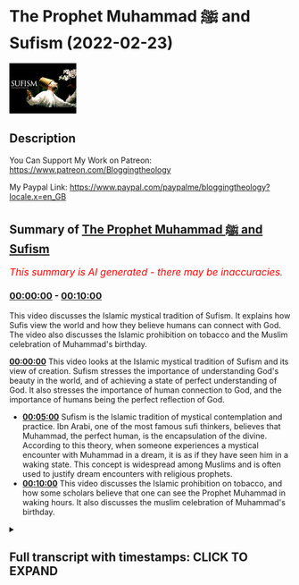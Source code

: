 # The Prophet Muhammad ﷺ and Sufism (2022-02-23)

![alt The Prophet Muhammad ﷺ and Sufism](yHQfbRii2pI.jpg "The Prophet Muhammad ﷺ and Sufism")

## Description

You Can Support My Work on Patreon:
https://www.patreon.com/Bloggingtheology

My Paypal Link: 
https://www.paypal.com/paypalme/bloggingtheology?locale.x=en_GB

## Summary of [The Prophet Muhammad ﷺ and Sufism](https://www.youtube.com/watch?v=yHQfbRii2pI)


*<span style="color:red; font-size:125%">This summary is AI generated - there may be inaccuracies</span>. [](/)*

### [00:00:00](https://www.youtube.com/watch?v=yHQfbRii2pI&t=0) - [00:10:00](https://www.youtube.com/watch?v=yHQfbRii2pI&t=600)

This video discusses the Islamic mystical tradition of Sufism. It explains how Sufis view the world and how they believe humans can connect with God. The video also discusses the Islamic prohibition on tobacco and the Muslim celebration of Muhammad's birthday.

**[00:00:00](https://www.youtube.com/watch?v=yHQfbRii2pI&t=0)** This video looks at the Islamic mystical tradition of Sufism and its view of creation. Sufism stresses the importance of understanding God's beauty in the world, and of achieving a state of perfect understanding of God. It also stresses the importance of human connection to God, and the importance of humans being the perfect reflection of God.
* **[00:05:00](https://www.youtube.com/watch?v=yHQfbRii2pI&t=300)** Sufism is the Islamic tradition of mystical contemplation and practice. Ibn Arabi, one of the most famous sufi thinkers, believes that Muhammad, the perfect human, is the encapsulation of the divine. According to this theory, when someone experiences a mystical encounter with Muhammad in a dream, it is as if they have seen him in a waking state. This concept is widespread among Muslims and is often used to justify dream encounters with religious prophets.
* **[00:10:00](https://www.youtube.com/watch?v=yHQfbRii2pI&t=600)** This video discusses the Islamic prohibition on tobacco, and how some scholars believe that one can see the Prophet Muhammad in waking hours. It also discusses the muslim celebration of Muhammad's birthday.

<details><summary><h2>Full transcript with timestamps: CLICK TO EXPAND</h2></summary>

[0:00:00](https://youtu.be/yHQfbRii2pI?t=0) in this video i want to look at muhammad  
[0:00:03](https://youtu.be/yHQfbRii2pI?t=3) upon hinbi peace and the mystical quest  
[0:00:06](https://youtu.be/yHQfbRii2pI?t=6) otherwise known as sufism  
[0:00:14](https://youtu.be/yHQfbRii2pI?t=14) and for our guide i want to read a few  
[0:00:16](https://youtu.be/yHQfbRii2pI?t=16) words from this excellent little book  
[0:00:19](https://youtu.be/yHQfbRii2pI?t=19) called muhammad a very short  
[0:00:21](https://youtu.be/yHQfbRii2pI?t=21) introduction by professor jonathan a.c  
[0:00:24](https://youtu.be/yHQfbRii2pI?t=24) brown who had the immense privilege of  
[0:00:26](https://youtu.be/yHQfbRii2pI?t=26) talking to just a few days ago on  
[0:00:28](https://youtu.be/yHQfbRii2pI?t=28) blogging theology and as i'm sure you  
[0:00:30](https://youtu.be/yHQfbRii2pI?t=30) know he's a professor of islamic studies  
[0:00:33](https://youtu.be/yHQfbRii2pI?t=33) at georgetown university in washington  
[0:00:36](https://youtu.be/yHQfbRii2pI?t=36) dc and now bowie this book published by  
[0:00:39](https://youtu.be/yHQfbRii2pI?t=39) oxford university press is a great  
[0:00:41](https://youtu.be/yHQfbRii2pI?t=41) present a great gift to non-muslims who  
[0:00:44](https://youtu.be/yHQfbRii2pI?t=44) might want to know more about the  
[0:00:45](https://youtu.be/yHQfbRii2pI?t=45) religion of islam its history how it's  
[0:00:48](https://youtu.be/yHQfbRii2pI?t=48) understood by muslims and by western  
[0:00:50](https://youtu.be/yHQfbRii2pI?t=50) scholars very fair-minded objective  
[0:00:53](https://youtu.be/yHQfbRii2pI?t=53) account i think of the whole subject so  
[0:00:55](https://youtu.be/yHQfbRii2pI?t=55) i do recommend it for that too  
[0:00:57](https://youtu.be/yHQfbRii2pI?t=57) now i want to look at a brief section  
[0:00:59](https://youtu.be/yHQfbRii2pI?t=59) that he has written called muhammad and  
[0:01:01](https://youtu.be/yHQfbRii2pI?t=61) the mystical quest which is very very  
[0:01:04](https://youtu.be/yHQfbRii2pI?t=64) interesting and also just a few  
[0:01:05](https://youtu.be/yHQfbRii2pI?t=65) paragraphs encountering muhammad in  
[0:01:08](https://youtu.be/yHQfbRii2pI?t=68) dreams which i think is very interesting  
[0:01:11](https://youtu.be/yHQfbRii2pI?t=71) so um professor jonathan brown writes  
[0:01:15](https://youtu.be/yHQfbRii2pI?t=75) islam has always possessed a strong  
[0:01:18](https://youtu.be/yHQfbRii2pI?t=78) mystical dimension that underscores the  
[0:01:21](https://youtu.be/yHQfbRii2pI?t=81) absolute contrast between the ultimate  
[0:01:24](https://youtu.be/yHQfbRii2pI?t=84) reality of god and the transients of his  
[0:01:29](https://youtu.be/yHQfbRii2pI?t=89) creation  
[0:01:30](https://youtu.be/yHQfbRii2pI?t=90) as the quran says  
[0:01:32](https://youtu.be/yHQfbRii2pI?t=92) all things perish except the face of god  
[0:01:37](https://youtu.be/yHQfbRii2pI?t=97) that's quran 28 68.  
[0:01:40](https://youtu.be/yHQfbRii2pI?t=100) sufism the islamic mystic mystical  
[0:01:43](https://youtu.be/yHQfbRii2pI?t=103) tradition  
[0:01:44](https://youtu.be/yHQfbRii2pI?t=104) has affirmed that creation is nothing  
[0:01:46](https://youtu.be/yHQfbRii2pI?t=106) more than an ephemeral reflection of  
[0:01:50](https://youtu.be/yHQfbRii2pI?t=110) god's magnificence ephemeral meaning  
[0:01:53](https://youtu.be/yHQfbRii2pI?t=113) it's just passing just a shadow just a  
[0:01:55](https://youtu.be/yHQfbRii2pI?t=115) reflection of god's magnificence his  
[0:01:58](https://youtu.be/yHQfbRii2pI?t=118) glory  
[0:01:59](https://youtu.be/yHQfbRii2pI?t=119) man's greatest accomplishment is to  
[0:02:02](https://youtu.be/yHQfbRii2pI?t=122) penetrate the veil of this world and  
[0:02:05](https://youtu.be/yHQfbRii2pI?t=125) become annihilated in god in this life  
[0:02:09](https://youtu.be/yHQfbRii2pI?t=129) as sufis often say to die before you die  
[0:02:15](https://youtu.be/yHQfbRii2pI?t=135) for muslim mystics true piety and god  
[0:02:19](https://youtu.be/yHQfbRii2pI?t=139) consciousness taqwa means seeing god's  
[0:02:22](https://youtu.be/yHQfbRii2pI?t=142) beauty revealed in every object in this  
[0:02:26](https://youtu.be/yHQfbRii2pI?t=146) world  
[0:02:27](https://youtu.be/yHQfbRii2pI?t=147) the pinnacle of human awareness is to  
[0:02:30](https://youtu.be/yHQfbRii2pI?t=150) know god more and more intimately  
[0:02:33](https://youtu.be/yHQfbRii2pI?t=153) through his signs and perfectly reflect  
[0:02:36](https://youtu.be/yHQfbRii2pI?t=156) his attributes  
[0:02:38](https://youtu.be/yHQfbRii2pI?t=158) to achieve this profound understanding  
[0:02:40](https://youtu.be/yHQfbRii2pI?t=160) is to be is to completely reconnect with  
[0:02:44](https://youtu.be/yHQfbRii2pI?t=164) the source of all existence and fulfill  
[0:02:47](https://youtu.be/yHQfbRii2pI?t=167) the deepest yearnings of the soul  
[0:02:50](https://youtu.be/yHQfbRii2pI?t=170) so brown here is talking about superzoom  
[0:02:53](https://youtu.be/yHQfbRii2pI?t=173) this is the motivation and the  
[0:02:55](https://youtu.be/yHQfbRii2pI?t=175) trajectory of sufism moving towards god  
[0:02:58](https://youtu.be/yHQfbRii2pI?t=178) and the annihilation of the soul  
[0:03:01](https://youtu.be/yHQfbRii2pI?t=181) he continues this mystical worldview was  
[0:03:04](https://youtu.be/yHQfbRii2pI?t=184) first organized into a systematic  
[0:03:07](https://youtu.be/yHQfbRii2pI?t=187) cosmology or view of the universe by the  
[0:03:10](https://youtu.be/yHQfbRii2pI?t=190) seminal sufi ibn arabi very famous  
[0:03:14](https://youtu.be/yHQfbRii2pI?t=194) muslim  
[0:03:15](https://youtu.be/yHQfbRii2pI?t=195) writer and intellectual he died in 1240  
[0:03:18](https://youtu.be/yHQfbRii2pI?t=198) of the christian era  
[0:03:20](https://youtu.be/yHQfbRii2pI?t=200) who devised the conception of creation  
[0:03:23](https://youtu.be/yHQfbRii2pI?t=203) as a reflection of god's attributes now  
[0:03:26](https://youtu.be/yHQfbRii2pI?t=206) by the way i've read i tried to read  
[0:03:28](https://youtu.be/yHQfbRii2pI?t=208) around this subject in other books and  
[0:03:30](https://youtu.be/yHQfbRii2pI?t=210) this summary by brown is actually some  
[0:03:33](https://youtu.be/yHQfbRii2pI?t=213) of the best and clearest  
[0:03:35](https://youtu.be/yHQfbRii2pI?t=215) uh summaries i've read of ib and  
[0:03:37](https://youtu.be/yHQfbRii2pI?t=217) arabie's thought which i found  
[0:03:38](https://youtu.be/yHQfbRii2pI?t=218) particularly difficult to grasp so  
[0:03:41](https://youtu.be/yHQfbRii2pI?t=221) all credit to brown here for giving a  
[0:03:44](https://youtu.be/yHQfbRii2pI?t=224) quite a lucid summary i think although  
[0:03:46](https://youtu.be/yHQfbRii2pI?t=226) very brief of araby's thought  
[0:03:49](https://youtu.be/yHQfbRii2pI?t=229) and arabic cites he says a hadith in  
[0:03:52](https://youtu.be/yHQfbRii2pI?t=232) which the prophet supposedly quoted  
[0:03:55](https://youtu.be/yHQfbRii2pI?t=235) himself i think brown said supposedly  
[0:03:57](https://youtu.be/yHQfbRii2pI?t=237) because i know from another book that  
[0:03:59](https://youtu.be/yHQfbRii2pI?t=239) brown wrote on hadith that this hadith  
[0:04:02](https://youtu.be/yHQfbRii2pI?t=242) is actually unreliable anyway  
[0:04:04](https://youtu.be/yHQfbRii2pI?t=244) arabi ibn arabi quotes this hadith i was  
[0:04:08](https://youtu.be/yHQfbRii2pI?t=248) a hidden treasure and i wanted to be  
[0:04:11](https://youtu.be/yHQfbRii2pI?t=251) known  
[0:04:12](https://youtu.be/yHQfbRii2pI?t=252) so i created the world and it knew me  
[0:04:18](https://youtu.be/yHQfbRii2pI?t=258) brown continues every component of the  
[0:04:20](https://youtu.be/yHQfbRii2pI?t=260) cosmos and the natural world mirrors  
[0:04:23](https://youtu.be/yHQfbRii2pI?t=263) god's endless beauty order and creative  
[0:04:26](https://youtu.be/yHQfbRii2pI?t=266) capacity  
[0:04:28](https://youtu.be/yHQfbRii2pI?t=268) the capstone of creation is mankind  
[0:04:32](https://youtu.be/yHQfbRii2pI?t=272) which alone is capable of reflecting  
[0:04:34](https://youtu.be/yHQfbRii2pI?t=274) god's most essential attribute  
[0:04:37](https://youtu.be/yHQfbRii2pI?t=277) his unity  
[0:04:39](https://youtu.be/yHQfbRii2pI?t=279) the human soul embodies the multiplicity  
[0:04:42](https://youtu.be/yHQfbRii2pI?t=282) of the cosmos but can also bring them  
[0:04:45](https://youtu.be/yHQfbRii2pI?t=285) into balance and proper proportion  
[0:04:48](https://youtu.be/yHQfbRii2pI?t=288) a person who has achieved this state is  
[0:04:51](https://youtu.be/yHQfbRii2pI?t=291) the consummate reflection of god's  
[0:04:54](https://youtu.be/yHQfbRii2pI?t=294) perfection  
[0:04:55](https://youtu.be/yHQfbRii2pI?t=295) this is the perfect human  
[0:04:58](https://youtu.be/yHQfbRii2pI?t=298) uh the ultimate knower of god  
[0:05:01](https://youtu.be/yHQfbRii2pI?t=301) for who for which god created the  
[0:05:04](https://youtu.be/yHQfbRii2pI?t=304) universe itself  
[0:05:06](https://youtu.be/yHQfbRii2pI?t=306) so brown here is summarizing ibn arabi's  
[0:05:08](https://youtu.be/yHQfbRii2pI?t=308) philosophy  
[0:05:10](https://youtu.be/yHQfbRii2pI?t=310) similarly each of the great prophets  
[0:05:13](https://youtu.be/yHQfbRii2pI?t=313) sent throughout history reflected one of  
[0:05:16](https://youtu.be/yHQfbRii2pI?t=316) god's attributes such as his power  
[0:05:19](https://youtu.be/yHQfbRii2pI?t=319) creativity or mercy  
[0:05:22](https://youtu.be/yHQfbRii2pI?t=322) they culminated in muhammad whom the  
[0:05:25](https://youtu.be/yHQfbRii2pI?t=325) quran calls the seal of the prophets  
[0:05:29](https://youtu.be/yHQfbRii2pI?t=329) he was the perfect human par excellence  
[0:05:32](https://youtu.be/yHQfbRii2pI?t=332) in other words exceedingly so the  
[0:05:34](https://youtu.be/yHQfbRii2pI?t=334) greatest the most excellent human the  
[0:05:37](https://youtu.be/yHQfbRii2pI?t=337) flawless reflection of god who  
[0:05:40](https://youtu.be/yHQfbRii2pI?t=340) represented the goal sought by all  
[0:05:43](https://youtu.be/yHQfbRii2pI?t=343) mystical seekers of truth  
[0:05:47](https://youtu.be/yHQfbRii2pI?t=347) his timeless essence this is muhammad's  
[0:05:50](https://youtu.be/yHQfbRii2pI?t=350) timeless essence which iban arabi called  
[0:05:53](https://youtu.be/yHQfbRii2pI?t=353) the muhammadan reality and this phrase  
[0:05:56](https://youtu.be/yHQfbRii2pI?t=356) muhammadan reality is a a key term in  
[0:05:59](https://youtu.be/yHQfbRii2pI?t=359) ibn arabi's thought  
[0:06:02](https://youtu.be/yHQfbRii2pI?t=362) this timeless essence was the eternal  
[0:06:05](https://youtu.be/yHQfbRii2pI?t=365) reality of the perfect human  
[0:06:08](https://youtu.be/yHQfbRii2pI?t=368) in the world and the whole purpose of  
[0:06:11](https://youtu.be/yHQfbRii2pI?t=371) creation  
[0:06:12](https://youtu.be/yHQfbRii2pI?t=372) see very exalted status here given to  
[0:06:15](https://youtu.be/yHQfbRii2pI?t=375) muhammad upon him be peace in sufism  
[0:06:18](https://youtu.be/yHQfbRii2pI?t=378) then brown writes mohammed ceases to be  
[0:06:21](https://youtu.be/yHQfbRii2pI?t=381) a mere mortal it's worth repeating  
[0:06:25](https://youtu.be/yHQfbRii2pI?t=385) according to professor jonathan brown in  
[0:06:27](https://youtu.be/yHQfbRii2pI?t=387) sufism then muhammad ceases to be a mere  
[0:06:31](https://youtu.be/yHQfbRii2pI?t=391) mortal  
[0:06:32](https://youtu.be/yHQfbRii2pI?t=392) behind and above muhammad the man  
[0:06:36](https://youtu.be/yHQfbRii2pI?t=396) is muhammad the cosmic reality the  
[0:06:39](https://youtu.be/yHQfbRii2pI?t=399) cosmic reality  
[0:06:41](https://youtu.be/yHQfbRii2pI?t=401) practitioners of sufism phrased this  
[0:06:43](https://youtu.be/yHQfbRii2pI?t=403) belief in several hadith attributed  
[0:06:47](https://youtu.be/yHQfbRii2pI?t=407) falsely says professor brown to muhammad  
[0:06:51](https://youtu.be/yHQfbRii2pI?t=411) such as the prophet's words to his  
[0:06:53](https://youtu.be/yHQfbRii2pI?t=413) companion jabir  
[0:06:56](https://youtu.be/yHQfbRii2pI?t=416) the first thing that god created was the  
[0:06:58](https://youtu.be/yHQfbRii2pI?t=418) light of your prophet o jabir  
[0:07:02](https://youtu.be/yHQfbRii2pI?t=422) another admittedly unreliable hadith  
[0:07:05](https://youtu.be/yHQfbRii2pI?t=425) quotes the prophet as telling that he  
[0:07:08](https://youtu.be/yHQfbRii2pI?t=428) existed as light 2 000 years before adam  
[0:07:12](https://youtu.be/yHQfbRii2pI?t=432) was even  
[0:07:14](https://youtu.be/yHQfbRii2pI?t=434) created the timelessness of the  
[0:07:17](https://youtu.be/yHQfbRii2pI?t=437) muhammadan reality that phrase again  
[0:07:20](https://youtu.be/yHQfbRii2pI?t=440) is demonstrated as the prophet explains  
[0:07:23](https://youtu.be/yHQfbRii2pI?t=443) that another quote  
[0:07:25](https://youtu.be/yHQfbRii2pI?t=445) god sent me down to the earth in the  
[0:07:28](https://youtu.be/yHQfbRii2pI?t=448) loins of adam and made me of the lines  
[0:07:31](https://youtu.be/yHQfbRii2pI?t=451) of lot of noah placing me in the loins  
[0:07:34](https://youtu.be/yHQfbRii2pI?t=454) of abraham and god did not cease moving  
[0:07:38](https://youtu.be/yHQfbRii2pI?t=458) me through the noble and pure wombs  
[0:07:41](https://youtu.be/yHQfbRii2pI?t=461) until he brought me forth from my  
[0:07:44](https://youtu.be/yHQfbRii2pI?t=464) parents  
[0:07:46](https://youtu.be/yHQfbRii2pI?t=466) so muhammad himself his this muhammadan  
[0:07:48](https://youtu.be/yHQfbRii2pI?t=468) reality went through all of the prophets  
[0:07:51](https://youtu.be/yHQfbRii2pI?t=471) um sent down to earth and through adam  
[0:07:54](https://youtu.be/yHQfbRii2pI?t=474) until he  
[0:07:56](https://youtu.be/yHQfbRii2pI?t=476) came forth from the loins of his parents  
[0:08:01](https://youtu.be/yHQfbRii2pI?t=481) the prophet's ascension to heaven has  
[0:08:03](https://youtu.be/yHQfbRii2pI?t=483) provided a compelling model for sufi  
[0:08:06](https://youtu.be/yHQfbRii2pI?t=486) mystical experiences  
[0:08:08](https://youtu.be/yHQfbRii2pI?t=488) reflecting the prophetic example  
[0:08:11](https://youtu.be/yHQfbRii2pI?t=491) several prominent muslim mystics  
[0:08:13](https://youtu.be/yHQfbRii2pI?t=493) experienced ascensions to heaven in a  
[0:08:16](https://youtu.be/yHQfbRii2pI?t=496) dream state  
[0:08:18](https://youtu.be/yHQfbRii2pI?t=498) the famous iranian mystic al bistarmi  
[0:08:22](https://youtu.be/yHQfbRii2pI?t=502) died  
[0:08:23](https://youtu.be/yHQfbRii2pI?t=503) 874 of the christian era dreamt that he  
[0:08:26](https://youtu.be/yHQfbRii2pI?t=506) was elevated up through the seven  
[0:08:29](https://youtu.be/yHQfbRii2pI?t=509) heavens encountering the temptations of  
[0:08:31](https://youtu.be/yHQfbRii2pI?t=511) bliss in paradise at every stage  
[0:08:36](https://youtu.be/yHQfbRii2pI?t=516) like the earthly challenge of  
[0:08:38](https://youtu.be/yHQfbRii2pI?t=518) continually purifying one's behavior and  
[0:08:41](https://youtu.be/yHQfbRii2pI?t=521) spirit as one progresses along the sufi  
[0:08:44](https://youtu.be/yHQfbRii2pI?t=524) path  
[0:08:45](https://youtu.be/yHQfbRii2pI?t=525) however al-bistami realized that he must  
[0:08:48](https://youtu.be/yHQfbRii2pI?t=528) forgo these luxuries to move closer to  
[0:08:51](https://youtu.be/yHQfbRii2pI?t=531) god  
[0:08:52](https://youtu.be/yHQfbRii2pI?t=532) eventually al-bist army arrives at the  
[0:08:55](https://youtu.be/yHQfbRii2pI?t=535) highest heaven and encounters the spirit  
[0:08:58](https://youtu.be/yHQfbRii2pI?t=538) of muhammad  
[0:09:00](https://youtu.be/yHQfbRii2pI?t=540) and the mystical presence of god  
[0:09:03](https://youtu.be/yHQfbRii2pI?t=543) so that ends the section in this book on  
[0:09:08](https://youtu.be/yHQfbRii2pI?t=548) uh sufism basically muhammad and the  
[0:09:10](https://youtu.be/yHQfbRii2pI?t=550) mystical quest this is a very short  
[0:09:13](https://youtu.be/yHQfbRii2pI?t=553) further section  
[0:09:14](https://youtu.be/yHQfbRii2pI?t=554) entitled encountering muhammad in dreams  
[0:09:18](https://youtu.be/yHQfbRii2pI?t=558) which is fascinating  
[0:09:20](https://youtu.be/yHQfbRii2pI?t=560) and professor jonathan baum writes in a  
[0:09:23](https://youtu.be/yHQfbRii2pI?t=563) famous hadith muhammad is reported to  
[0:09:26](https://youtu.be/yHQfbRii2pI?t=566) have said  
[0:09:27](https://youtu.be/yHQfbRii2pI?t=567) whoever sees me in a dream it is as if  
[0:09:31](https://youtu.be/yHQfbRii2pI?t=571) they had seen me while awake  
[0:09:35](https://youtu.be/yHQfbRii2pI?t=575) based on this report muslim scholars  
[0:09:38](https://youtu.be/yHQfbRii2pI?t=578) acknowledge the reality of dream  
[0:09:40](https://youtu.be/yHQfbRii2pI?t=580) encounters with the prophet  
[0:09:43](https://youtu.be/yHQfbRii2pI?t=583) visions of him in dreams of muslim  
[0:09:45](https://youtu.be/yHQfbRii2pI?t=585) scholars and laymen alike remain common  
[0:09:48](https://youtu.be/yHQfbRii2pI?t=588) today  
[0:09:50](https://youtu.be/yHQfbRii2pI?t=590) as we saw with al-bistami for mystics  
[0:09:54](https://youtu.be/yHQfbRii2pI?t=594) encountering muhammad in a dream is a  
[0:09:56](https://youtu.be/yHQfbRii2pI?t=596) means for gaining mystical understanding  
[0:10:00](https://youtu.be/yHQfbRii2pI?t=600) it could also influence muslim scholars  
[0:10:03](https://youtu.be/yHQfbRii2pI?t=603) in their writings and legal rulings  
[0:10:06](https://youtu.be/yHQfbRii2pI?t=606) in the 18th century a muslim scholar  
[0:10:09](https://youtu.be/yHQfbRii2pI?t=609) ruled and this is very interesting that  
[0:10:11](https://youtu.be/yHQfbRii2pI?t=611) smoking tobacco should be discouraged  
[0:10:14](https://youtu.be/yHQfbRii2pI?t=614) after the prophet appeared to him in a  
[0:10:16](https://youtu.be/yHQfbRii2pI?t=616) dream  
[0:10:17](https://youtu.be/yHQfbRii2pI?t=617) and told him that he did not like how  
[0:10:20](https://youtu.be/yHQfbRii2pI?t=620) aisha was one of the wise of the prophet  
[0:10:22](https://youtu.be/yHQfbRii2pI?t=622) smelled when she smoked  
[0:10:25](https://youtu.be/yHQfbRii2pI?t=625) and brown riley comments of course  
[0:10:28](https://youtu.be/yHQfbRii2pI?t=628) tobacco did not appear in the near east  
[0:10:30](https://youtu.be/yHQfbRii2pI?t=630) until nine centuries after the prophet's  
[0:10:33](https://youtu.be/yHQfbRii2pI?t=633) death  
[0:10:35](https://youtu.be/yHQfbRii2pI?t=635) during the crusade a muslim prisoner who  
[0:10:38](https://youtu.be/yHQfbRii2pI?t=638) had escaped from his frankish captors  
[0:10:40](https://youtu.be/yHQfbRii2pI?t=640) that's the region in france  
[0:10:43](https://youtu.be/yHQfbRii2pI?t=643) told how his chains have been loosened  
[0:10:45](https://youtu.be/yHQfbRii2pI?t=645) by the prophet in a dream  
[0:10:48](https://youtu.be/yHQfbRii2pI?t=648) some muslim scholars believe that one  
[0:10:50](https://youtu.be/yHQfbRii2pI?t=650) can even see the prophet during waking  
[0:10:53](https://youtu.be/yHQfbRii2pI?t=653) hours  
[0:10:54](https://youtu.be/yHQfbRii2pI?t=654) although as the great egyptian scholar  
[0:10:56](https://youtu.be/yHQfbRii2pI?t=656) ibn al-hajj died 1336 said  
[0:11:00](https://youtu.be/yHQfbRii2pI?t=660) this is a narrow door  
[0:11:04](https://youtu.be/yHQfbRii2pI?t=664) strict laws of obligation or prohibition  
[0:11:07](https://youtu.be/yHQfbRii2pI?t=667) however cannot be based on dreams  
[0:11:10](https://youtu.be/yHQfbRii2pI?t=670) according to islamic legal theory that's  
[0:11:14](https://youtu.be/yHQfbRii2pI?t=674) the end of that quote now there is a  
[0:11:17](https://youtu.be/yHQfbRii2pI?t=677) further fascinating section uh called  
[0:11:20](https://youtu.be/yHQfbRii2pI?t=680) muhammad in popular islamic religion  
[0:11:23](https://youtu.be/yHQfbRii2pI?t=683) which is actually worth looking at and  
[0:11:25](https://youtu.be/yHQfbRii2pI?t=685) also a section on mao maulid celebrating  
[0:11:28](https://youtu.be/yHQfbRii2pI?t=688) muhammad's birthday now perhaps i'll  
[0:11:31](https://youtu.be/yHQfbRii2pI?t=691) leave that till another time but uh i do  
[0:11:33](https://youtu.be/yHQfbRii2pI?t=693) recommend this book as i say as a as a  
[0:11:36](https://youtu.be/yHQfbRii2pI?t=696) gift or present to non-muslims seeking  
[0:11:38](https://youtu.be/yHQfbRii2pI?t=698) to have a really good academic scholarly  
[0:11:41](https://youtu.be/yHQfbRii2pI?t=701) understanding of islam and the prophet  
[0:11:44](https://youtu.be/yHQfbRii2pI?t=704) of islam muhammad upon whom be peace  
[0:11:48](https://youtu.be/yHQfbRii2pI?t=708) until next time  

</details>
